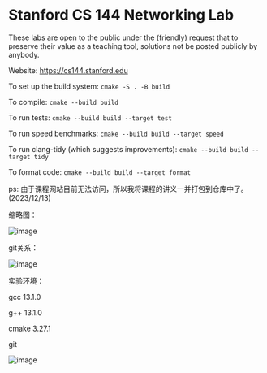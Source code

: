Stanford CS 144 Networking Lab
==============================

These labs are open to the public under the (friendly) request that to
preserve their value as a teaching tool, solutions not be posted
publicly by anybody.

Website: https://cs144.stanford.edu

To set up the build system: `cmake -S . -B build`

To compile: `cmake --build build`

To run tests: `cmake --build build --target test`

To run speed benchmarks: `cmake --build build --target speed`

To run clang-tidy (which suggests improvements): `cmake --build build --target tidy`

To format code: `cmake --build build --target format`

ps: 由于课程网站目前无法访问，所以我将课程的讲义一并打包到仓库中了。(2023/12/13)


缩略图：

![image](https://github.com/yao-wu-yang/cs144/assets/115643176/8a183b8c-8e32-4907-9163-cf52e7ced655)


git关系：

![image](https://github.com/yao-wu-yang/cs144/assets/115643176/6ad95d7a-9f98-47e5-b27c-e29cd12953bd)



实验环境：

gcc 13.1.0

g++ 13.1.0

cmake 3.27.1

git


![image](https://github.com/yao-wu-yang/cs144/assets/115643176/4af04781-44df-4cda-8c27-39e39aa89e3c)


